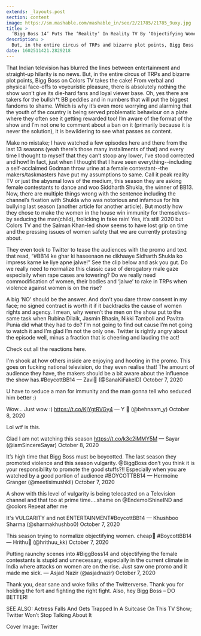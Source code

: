 ```yaml
--- 
extends: _layouts.post 
section: content 
image: https://sm.mashable.com/mashable_in/seo/2/21785/21785_9uxy.jpg 
title: > 
  ‘Bigg Boss 14’ Puts The ‘Reality’ In Reality TV By ‘Objectifying Women' During A Dance-And-Woo Task 
description: > 
  But, in the entire circus of TRPs and bizarre plot points, Bigg Boss on Colors TV takes the cake!I’m not going to find out cause I’m not going to watch it and I’m glad I’m not the only one.Glad I am not watching this season https://t.co/k3c2iMMY5M — Sayar (@iamSincereSayar) October 8, 2020It’s high time that Bigg Boss must be boycotted.The last season they promoted violence and this season vulgarity.SEE ALSO: Actress Falls And Gets Trapped In A Suitcase On This TV Show; Twitter Won’t Stop Talking About ItCover Image: Twitter 
date: 1602511421.2829218 
--- 
```

That Indian television has blurred the lines between entertainment and straight-up hilarity is no news. But, in the entire circus of TRPs and bizarre plot points, Bigg Boss on Colors TV takes the cake! From verbal and physical face-offs to voyeuristic pleasure, there is absolutely nothing the show won’t give its die-hard fans and loyal viewer base. Oh, yes there are takers for the bullsh*t BB peddles and in numbers that will put the biggest fandoms to shame. Which is why it’s even more worrying and alarming that the youth of the country is being served problematic behaviour on a plate where they often see it getting rewarded too! I’m aware of the format of the show and I’m not one to comment about a ban on it (primarily because it is never the solution), it is bewildering to see what passes as content.

Make no mistake; I have watched a few episodes here and there from the last 13 seasons (yeah there’s those many installments of that) and every time I thought to myself that they can’t stoop any lower, I’ve stood corrected and how! In fact, just when I thought that I have seen everything--including a self-acclaimed Godman throw urine at a female contestant--the makers/taskmasters have put my assumptions to same. Call it peak reality TV or just the abysmal lows of the medium, this season they are asking female contestants to dance and woo Siddharth Shukla, the winner of BB13. Now, there are multiple things wrong with the sentence including the channel’s fixation with Shukla who was notorious and infamous for his bullying last season (another article for another article). But mostly how they chose to make the women in the house win immunity for themselves– by seducing the man(child), frolicking in fake rain! Yes, it’s still 2020 but Colors TV and the Salman Khan-led show seems to have lost grip on time and the pressing issues of women safety that we are currently protesting about.

They even took to Twitter to tease the audiences with the promo and text that read, “#BB14 ke ghar ki haseenaon ne dikhaaye Sidharth Shukla ko impress karne ke liye apne jalwe!” See the clip below and ask you gut. Do we really need to normalize this classic case of derogatory male gaze especially when rape cases are towering? Do we really need commodification of women, their bodies and ‘jalwe’ to rake in TRPs when violence against women is on the rise?

A big ‘NO’ should be the answer. And don’t you dare throw consent in my face; no signed contract is worth it if it backtracks the cause of women rights and agency. I mean, why weren’t the men on the show put to the same task when Rubina Dilaik, Jasmin Bhasin, Nikki Tamboli and Pavitra Punia did what they had to do? I’m not going to find out cause I’m not going to watch it and I’m glad I’m not the only one. Twitter is rightly angry about the episode well, minus a fraction that is cheering and lauding the act!

Check out all the reactions here.

I'm shook at how others inside are enjoying and hooting in the promo. This goes on fucking national television, do they even realise that! The amount of audience they have, the makers should be a bit aware about the influence the show has.#BoycottBB14 — Zavi🥀 (@SanaKiFakeID) October 7, 2020

U have to seduce a man for immunity and the man gonna tell who seduced him better :)

Wow... Just wow :) https://t.co/KjYgtRVGy4 — Y 🌸 (@behnaam_y) October 8, 2020

Lol wtf is this.

Glad I am not watching this season https://t.co/k3c2iMMY5M — Sayar (@iamSincereSayar) October 8, 2020

It’s high time that Bigg Boss must be boycotted. The last season they promoted violence and this season vulgarity. @BiggBoss don’t you think it is your responsibility to promote the good stuffs?!! Especially when you are watched by a good portion of audience #BOYCOTTBB14 — Hermoine Granger (@meetisimushkil) October 7, 2020

A show with this level of vulgarity is being telecasted on a Television channel and that too at prime time....shame on @EndemolShineIND and @colors Repeat after me

It's VULGARITY and not ENTERTAINMENT#BoycottBB14 — Khushboo Sharma (@sharmakhushbo0) October 7, 2020

This season trying to normalize objectifying women. cheap🤢 #BoycottBB14 — Hrithu🖤 (@hrithuu_kk) October 7, 2020

Putting raunchy scenes into #BiggBoss14 and objectifying the female contestants is stupid and unnecessary, especially in the current climate in India where attacks on women are on the rise. Just saw one promo and it made me sick. — Asjad Nazir (@asjadnazir) October 7, 2020

Thank you, dear sane and woke folks of the Twitterverse. Thank you for holding the fort and fighting the right fight. Also, hey Bigg Boss – DO BETTER!

SEE ALSO: Actress Falls And Gets Trapped In A Suitcase On This TV Show; Twitter Won’t Stop Talking About It

Cover Image: Twitter